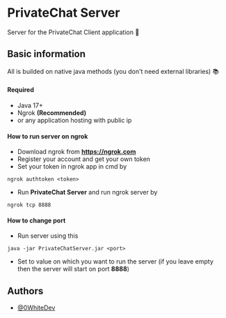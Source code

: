 
# PrivateChat Server


Server for the PrivateChat Client application 💬

## Basic information

All is builded on native java methods (you don't need external libraries) 📚

#### Required
- Java 17+
- Ngrok **(Recommended)**
- or any application hosting with public ip

#### How to run server on ngrok
- Download ngrok from **https://ngrok.com**
- Register your account and get your own token
- Set your token in ngrok app in cmd by
```
ngrok authtoken <token>
```
- Run **PrivateChat Server** and run ngrok server by
```
ngrok tcp 8888
```

#### How to change port
- Run server using this
```
java -jar PrivateChatServer.jar <port>
```
- Set **<port>** to value on which you want to run the server (if you leave <port> empty then the server will start on port **8888**)

## Authors

- [@0WhiteDev](https://github.com/0WhiteDev)

